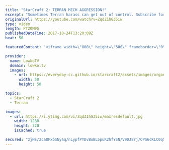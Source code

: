 ```yaml
---
title: "StarCraft 2: TERRAN MECH AGGRESSION!"
excerpt: "Sometimes Terran harass can get out of control. Subscribe for more videos: http://lowko.tv/youtube Golden Armada vs Death Fleet: https://youtu.be/16PDvDN4UH0  This is a cast of a professional match of Terran versus Zerg. In this game of Optimus versus Snute, Optimus decides to focus on a heavy harass"
originalUrl: https://youtube.com/watch?v=ZqdZ1hG35iw
type: video
length: PT20M9S
publishedDateTime: 2017-10-24T13:20:09Z
heat: 50

featuredContent: "<iframe width=\"800\" height=\"500\" frameborder=\"0\" src=\"https://www.youtube.com/embed/ZqdZ1hG35iw\" allow=\"accelerometer; autoplay; encrypted-media; gyroscope; picture-in-picture\" allowfullscreen></iframe>"

provider:
  name: LowkoTV
  domain: lowko.tv
  images:
    - url: https://everyday-cc.github.io/starcraft2/assets/images/organizations/lowko.tv-50x50.jpg
      width: 50
      height: 50

topics:
  - StarCraft 2
  - Terran

images:
  - url: https://i.ytimg.com/vi/ZqdZ1hG35iw/maxresdefault.jpg
    width: 1280
    height: 720
    isCached: true

secured: "zjNs/2ca8FxbSNyaq/nLypfPYDvBuBL5puR2hfYSN/V9DJ8rj/OPS6cKLC0qSF99VpQ+7tKIbxKfwrecVa2PIoQpkQKlcXsUw+Pk8wOagJvV10ZHg1CDhdqitKzlknSGnT8zWYFlpynZGgehpfcvvQpBOdU1HJ7z6VfUr8wMg8l4eMvudwfUoMeaWJmXs6ZfgltB58sHPpePFzA3psjd/9zQkEksprfOQIlbboVR4tydPSdTdsxdkd4AMlMPRcm0Dbh2DyEimfI4yLRhgKudO96YpAXiyzRVwyMHrPz75pYAL1K4kcbsgpfUFJXBXPiTfjvujCjhRy8VdY9ga4LhcbhRy+jMdpH82I02e5pG2OIxjbaxQgjxHhIFfQQMfp0W3riFnH/s+4bJeasdC5+ClfjNMPSBSCwkCz2ph8YvK98=;nMjx7NUFG9mTxkX72hh2xA=="
---
```



